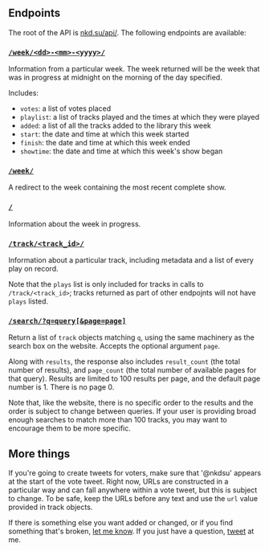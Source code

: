## Endpoints

The root of the API is [nkd.su/api/][api_root]. The following endpoints are
available:

### [`/week/<dd>-<mm>-<yyyy>/`][eg_week]

Information from a particular week. The week returned will be the week that was
in progress at midnight on the morning of the day specified.

Includes:

- `votes`: a list of votes placed
- `playlist`: a list of tracks played and the times at which they were played
- `added`: a list of all the tracks added to the library this week
- `start`: the date and time at which this week started
- `finish`: the date and time at which this week ended 
- `showtime`: the date and time at which this week's show began

### [`/week/`][eg_latest_week]

A redirect to the week containing the most recent complete show.

### [`/`][api_root]

Information about the week in progress.

### [`/track/<track_id>/`][eg_track]

Information about a particular track, including metadata and a list of every
play on record.

Note that the `plays` list is only included for tracks in calls to
`/track/<track_id>`; tracks returned as part of other endpojnts will not have
`plays` listed.

### [`/search/?q=query[&page=page]`][eg_search]

Return a list of `track` objects matching `q`, using the same machinery as the
search box on the website. Accepts the optional argument `page`.

Along with `results`, the response also includes `result_count` (the total
number of results), and `page_count` (the total number of available pages for
that query). Results are limited to 100 results per page, and the default page
number is 1. There is no page 0.

Note that, like the website, there is no specific order to the results and the
order is subject to change between queries. If your user is providing broad
enough searches to match more than 100 tracks, you may want to encourage them
to be more specific.

## More things

If you're going to create tweets for voters, make sure that '@nkdsu' appears at
the start of the vote tweet. Right now, URLs are constructed in a particular
way and can fall anywhere within a vote tweet, but this is subject to change.
To be safe, keep the URLs before any text and use the `url` value provided in
track objects.

If there is something else you want added or changed, or if you find something
that's broken, [let me know][new_issue]. If you just have a question,
[tweet][pester] at me.

[new_issue]: https://github.com/colons/nkdsu/issues/new
[api_root]: http://nkd.su/api/
[eg_track]: http://nkd.su/api/track/7C4D7B4B394E0E59/
[eg_latest_week]: http://nkd.su/api/week/
[eg_week]: http://nkd.su/api/week/05-01-2013/
[eg_search]: http://nkd.su/api/search/?q=character%20song&page=2
[pester]: https://twitter.com/intent/tweet?text=%40mftb
